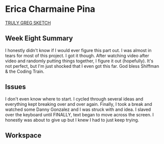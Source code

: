 # Erica Charmaine Pina

[TRULY GREG SKETCH](https://ecpina.github.io/120-work/hw-11/index.html)

## Week Eight Summary
I honestly didn't know if I would ever figure this part out. I was almost in tears for most of this project. I got it though. After watching video after video and randomly putting things together, I figure it out (hopefully). It's not perfect, but I'm just shocked that I even got this far. God bless Shiffman & the Coding Train.


## Issues
I don't even know where to start. I cycled through several ideas and everything kept breaking over and over again. Finally, I took a break and watched some Danny Gonzalez and I was struck with and idea. I slaved over the keyboard until FINALLY, text began to move across the screen. I honestly was about to give up but I knew I had to just keep trying.

## Workspace
